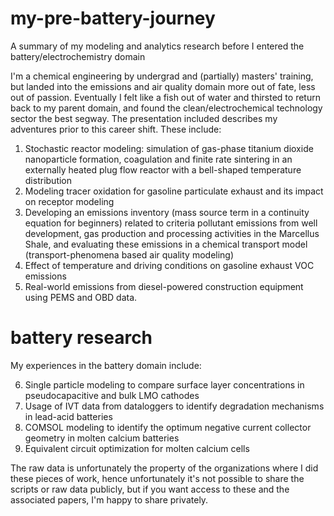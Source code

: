 # my-pre-battery-journey
A summary of my modeling and analytics research before I entered the battery/electrochemistry domain

I'm a chemical engineering by undergrad and (partially) masters' training, but landed into the emissions and air quality domain more out of fate, less out of passion. Eventually I felt like a fish out of water and thirsted to return back to my parent domain, and found the clean/electrochemical technology sector the best segway. The presentation included describes my adventures prior to this career shift. These include:

1. Stochastic reactor modeling: simulation of gas-phase titanium dioxide nanoparticle formation, coagulation and finite rate sintering in an externally heated plug 
   flow reactor with a bell-shaped temperature distribution
2. Modeling tracer oxidation for gasoline particulate exhaust and its impact on receptor modeling
3. Developing an emissions inventory (mass source term in a continuity equation for beginners) related to criteria pollutant emissions from well development, gas 
    production and processing activities in the Marcellus Shale, and evaluating these emissions in a chemical transport model (transport-phenomena based air quality 
    modeling)
4. Effect of temperature and driving conditions on gasoline exhaust VOC emissions
5. Real-world emissions from diesel-powered construction equipment using PEMS and OBD data.

# battery research

My experiences in the battery domain include:

6. Single particle modeling to compare surface layer concentrations in pseudocapacitive and bulk LMO cathodes
7. Usage of IVT data from dataloggers to identify degradation mechanisms in lead-acid batteries
8. COMSOL modeling to identify the optimum negative current collector geometry in molten calcium batteries
9. Equivalent circuit optimization for molten calcium cells

The raw data is unfortunately the property of the organizations where I did these pieces of work, hence unfortunately it's not possible to share the scripts or raw data publicly, but if you want access to these and the associated papers, I'm happy to share privately.
